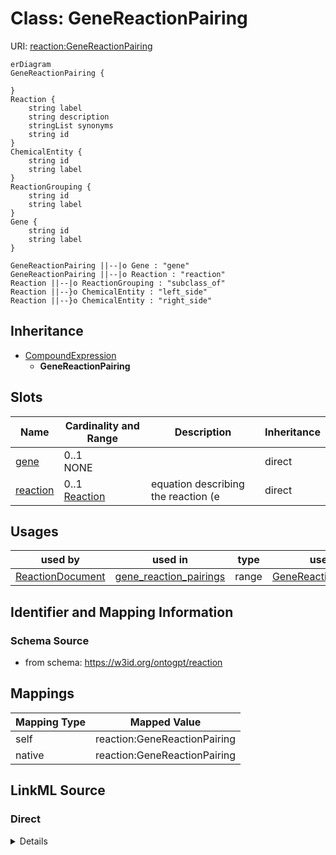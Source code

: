 # Class: GeneReactionPairing



URI: [reaction:GeneReactionPairing](http://w3id.org/ontogpt/reaction/GeneReactionPairing)


```mermaid
erDiagram
GeneReactionPairing {

}
Reaction {
    string label  
    string description  
    stringList synonyms  
    string id  
}
ChemicalEntity {
    string id  
    string label  
}
ReactionGrouping {
    string id  
    string label  
}
Gene {
    string id  
    string label  
}

GeneReactionPairing ||--|o Gene : "gene"
GeneReactionPairing ||--|o Reaction : "reaction"
Reaction ||--|o ReactionGrouping : "subclass_of"
Reaction ||--}o ChemicalEntity : "left_side"
Reaction ||--}o ChemicalEntity : "right_side"

```




## Inheritance
* [CompoundExpression](CompoundExpression.md)
    * **GeneReactionPairing**



## Slots

| Name | Cardinality and Range | Description | Inheritance |
| ---  | --- | --- | --- |
| [gene](gene.md) | 0..1 <br/> NONE |  | direct |
| [reaction](reaction.md) | 0..1 <br/> [Reaction](Reaction.md) | equation describing the reaction (e | direct |





## Usages

| used by | used in | type | used |
| ---  | --- | --- | --- |
| [ReactionDocument](ReactionDocument.md) | [gene_reaction_pairings](gene_reaction_pairings.md) | range | [GeneReactionPairing](GeneReactionPairing.md) |






## Identifier and Mapping Information







### Schema Source


* from schema: https://w3id.org/ontogpt/reaction





## Mappings

| Mapping Type | Mapped Value |
| ---  | ---  |
| self | reaction:GeneReactionPairing |
| native | reaction:GeneReactionPairing |


## LinkML Source

<!-- TODO: investigate https://stackoverflow.com/questions/37606292/how-to-create-tabbed-code-blocks-in-mkdocs-or-sphinx -->

### Direct

<details>
```yaml
name: GeneReactionPairing
from_schema: https://w3id.org/ontogpt/reaction
rank: 1000
is_a: CompoundExpression
attributes:
  gene:
    name: gene
    description: name of the gene that catalyzes the reaction
    from_schema: https://w3id.org/ontogpt/reaction
    range: Gene
  reaction:
    name: reaction
    description: equation describing the reaction (e.g. A+B = C+D) catalyzed by the
      gene
    from_schema: https://w3id.org/ontogpt/reaction
    rank: 1000
    range: Reaction

```
</details>

### Induced

<details>
```yaml
name: GeneReactionPairing
from_schema: https://w3id.org/ontogpt/reaction
rank: 1000
is_a: CompoundExpression
attributes:
  gene:
    name: gene
    description: name of the gene that catalyzes the reaction
    from_schema: https://w3id.org/ontogpt/reaction
    alias: gene
    owner: GeneReactionPairing
    domain_of:
    - GeneToReaction
    - GeneReactionPairing
    range: Gene
  reaction:
    name: reaction
    description: equation describing the reaction (e.g. A+B = C+D) catalyzed by the
      gene
    from_schema: https://w3id.org/ontogpt/reaction
    rank: 1000
    alias: reaction
    owner: GeneReactionPairing
    domain_of:
    - GeneReactionPairing
    range: Reaction

```
</details>